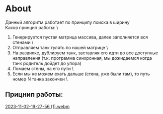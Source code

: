 # About

Данный алгоритм работает по принципу поиска в ширину \
Каков принцип работы: \

1. Генерируется пустая матрица массива, далее заполняется вся стенами \
2. Отправляем танк гулять по нашей матрице \
3. На развилке, дублируем танк, заставляя его идти во все доступные направления (т.к. программа синхронная, мы
   дожидаемся когда танк родитель дойдет до упора)
4. Ломаем стены, на его пути \
5. Если мы не можем ехать дальше (стена, уже были там), то путь номер N танка закончен \

## Прицнип работы:

[2023-11-02-19-27-56 (1).webm](https://github.com/LZTD1/tinkoff_edu/assets/46750499/206cd895-9d3c-4f9f-a71b-7fd9fe1c574c)
